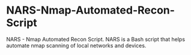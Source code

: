 # NARS-Nmap-Automated-Recon-Script
NARS - Nmap Automated Recon Script. NARS is a Bash script that helps automate nmap scanning of local networks and devices.
